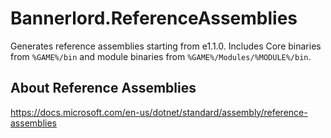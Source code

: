 # Bannerlord.ReferenceAssemblies
Generates reference assemblies starting from e1.1.0. Includes Core binaries from ``%GAME%/bin`` and module binaries from ``%GAME%/Modules/%MODULE%/bin``.

## About Reference Assemblies
https://docs.microsoft.com/en-us/dotnet/standard/assembly/reference-assemblies
